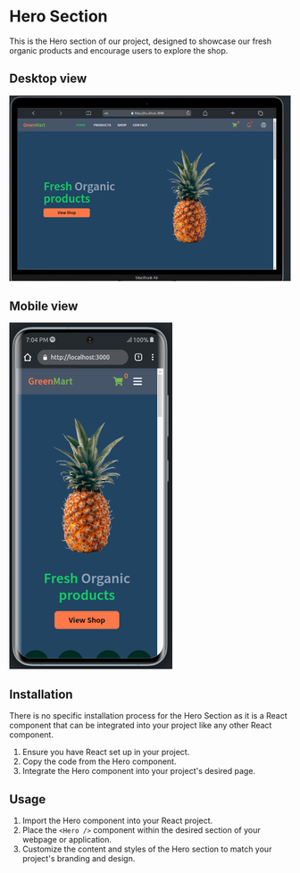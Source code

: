 # Hero Section
This is the Hero section of our project, designed to showcase our fresh organic products and encourage users to explore the shop.

## Desktop view
![Desktop](./Images/desktop.png)
## Mobile view
![Mobile](./Images/mobile.png)

## Installation
There is no specific installation process for the Hero Section as it is a React component that can be integrated into your project like any other React component.

1. Ensure you have React set up in your project.
2. Copy the code from the Hero component.
3. Integrate the Hero component into your project's desired page.

## Usage

1. Import the Hero component into your React project.
2. Place the `<Hero />` component within the desired section of your webpage or application.
3. Customize the content and styles of the Hero section to match your project's branding and design.
